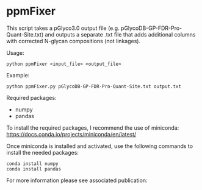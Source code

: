 # ppmFixer
This script takes a pGlyco3.0 output file (e.g. pGlycoDB-GP-FDR-Pro-Quant-Site.txt)
and outputs a separate .txt file that adds additional columns with corrected
N-glycan compositions (not linkages).

Usage: 

```
python ppmFixer <input_file> <output_file>
```

Example: 
```
python ppmFixer.py pGlycoDB-GP-FDR-Pro-Quant-Site.txt output.txt
```

Required packages:
- numpy
- pandas

To install the required packages, I recommend the use of miniconda:
https://docs.conda.io/projects/miniconda/en/latest/

Once miniconda is installed and activated, use the following commands to install the needed packages:
```
conda install numpy
conda install pandas
```
For more information please see associated publication:

